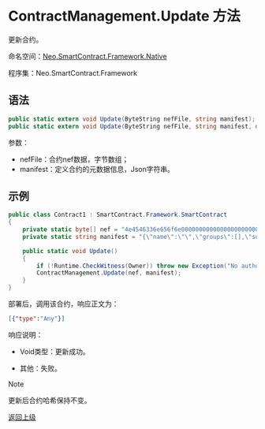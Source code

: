 # ContractManagement.Update 方法

更新合约。

命名空间：[Neo.SmartContract.Framework.Native](../../native.md)

程序集：Neo.SmartContract.Framework

## 语法

```c#
public static extern void Update(ByteString nefFile, string manifest);
public static extern void Update(ByteString nefFile, string manifest, object data = null);
```

参数：

- nefFile：合约nef数据，字节数组；
- manifest：定义合约的元数据信息，Json字符串。

## 示例

```c#
public class Contract1 : SmartContract.Framework.SmartContract
{
    private static byte[] nef = "4e4546336e656f6e00000000000000000000000000000000000000000000000000000000332e302e302e30000000000000000000000000000000000000000000000000000211407060ba5f".HexToBytes();
    private static string manifest = "{\"name\":\"\",\"groups\":[],\"supportedstandards\":[],\"abi\":{\"methods\":[{\"name\":\"update\",\"parameters\":[],\"offset\":0,\"returntype\":\"Any\",\"safe\":false}],\"events\":[]},\"permissions\":[{\"contract\":\"*\",\"methods\":\"*\"}],\"trusts\":[],\"extra\":null}";

    public static void Update()
    {
        if (!Runtime.CheckWitness(Owner)) throw new Exception("No authorization.");
        ContractManagement.Update(nef, manifest);
    }
}
```

部署后，调用该合约，响应正文为：

```json
[{"type":"Any"}]
```

响应说明：

- Void类型：更新成功。

- 其他：失败。

> [!Note]
>
> 更新后合约哈希保持不变。

[返回上级](../ContractManagement.md)
